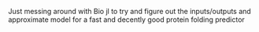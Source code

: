 Just messing around with Bio jl to try and figure out the inputs/outputs and approximate model for a fast and decently good protein folding predictor

